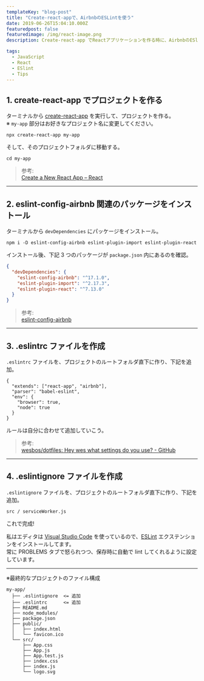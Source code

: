 ```yaml
---
templateKey: "blog-post"
title: "Create-react-appで、AirbnbのESLintを使う"
date: 2019-06-26T15:04:10.000Z
featuredpost: false
featuredimage: /img/react-image.png
description: Create-react-app でReactアプリケーションを作る時に、AirbnbのESlintも入れたい場合。

tags:
  - JavaScript
  - React
  - ESlint
  - Tips
---
```


## 1. create-react-app でプロジェクトを作る

ターミナルから [create-react-app](https://reactjs.org/docs/create-a-new-react-app.html) を実行して、プロジェクトを作る。  
※ `my-app` 部分はお好きなプロジェクト名に変更してください。

```text:title=Terminal
npx create-react-app my-app
```

そして、そのプロジェクトフォルダに移動する。

```text:title=Terminal
cd my-app
```

> 参考:  
> [Create a New React App – React](https://reactjs.org/docs/create-a-new-react-app.html)

---

## 2. eslint-config-airbnb 関連のパッケージをインストール

ターミナルから `devDependencies` にパッケージをインストール。

```text:title=Terminal
npm i -D eslint-config-airbnb eslint-plugin-import eslint-plugin-react
```

インストール後、下記 3 つのパッケージが `package.json` 内にあるのを確認。

```json:title=package.json
{
  "devDependencies": {
    "eslint-config-airbnb": "^17.1.0",
    "eslint-plugin-import": "^2.17.3",
    "eslint-plugin-react": "^7.13.0"
  }
}
```

> 参考:  
> [eslint-config-airbnb](https://github.com/airbnb/javascript/tree/master/packages/eslint-config-airbnb)

---

## 3. .eslintrc ファイルを作成

`.eslintrc` ファイルを、プロジェクトのルートフォルダ直下に作り、下記を追加。

```json:title=.eslintrc
{
  "extends": ["react-app", "airbnb"],
  "parser": "babel-eslint",
  "env": {
    "browser": true,
    "node": true
  }
}
```

ルールは自分に合わせて追加していこう。

> 参考:  
> [wesbos/dotfiles: Hey wes what settings do you use? - GitHub](https://github.com/wesbos/dotfiles/blob/master/.eslintrc)

---

## 4. .eslintignore ファイルを作成

`.eslintignore` ファイルを、プロジェクトのルートフォルダ直下に作り、下記を追加。

```json:title=.eslintignore
src / serviceWorker.js
```

これで完成!

私はエディタは [Visual Studio Code](https://code.visualstudio.com/) を使っているので、[ESLint](https://marketplace.visualstudio.com/items?itemName=dbaeumer.vscode-eslint) エクステンションをインストールしてます。  
常に PROBLEMS タブで怒られつつ、保存時に自動で lint してくれるように設定しています。

---

※最終的なプロジェクトのファイル構成

```json{2-3}
my-app/
  ├── .eslintignore  <= 追加
  ├── .eslintrc      <= 追加
  ├── README.md
  ├── node_modules/
  ├── package.json
  ├── public/
  │   ├── index.html
  │   └── favicon.ico
  └── src/
      ├── App.css
      ├── App.js
      ├── App.test.js
      ├── index.css
      ├── index.js
      └── logo.svg
```

